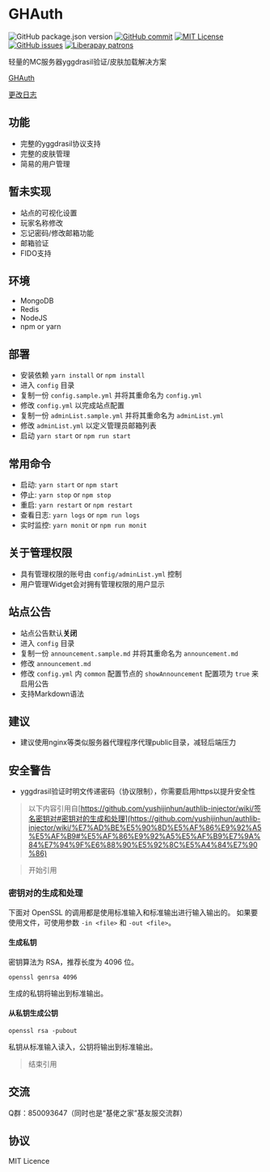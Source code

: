 GHAuth
========

![GitHub package.json version](https://img.shields.io/github/package-json/v/daidr/ghauth?style=flat-square)
[![GitHub commit](https://img.shields.io/github/last-commit/daidr/ghauth?style=flat-square)](https://github.com/daidr/ghauth/commit/master)
[![MIT License](https://img.shields.io/badge/license-MIT-yellowgreen.svg?style=flat-square)](https://github.com/daidr/ghauth/blob/master/LICENSE)
[![GitHub issues](https://img.shields.io/github/issues/daidr/ghauth?style=flat-square)](https://github.com/daidr/ghauth/issues)
[![Liberapay patrons](https://img.shields.io/liberapay/patrons/daidr?label=liberapay%20patrons&style=flat-square)](https://liberapay.com/daidr/)

轻量的MC服务器yggdrasil验证/皮肤加载解决方案

[GHAuth](https://auth.daidr.me)

[更改日志](/CHANGELOG.md)

## 功能
* 完整的yggdrasil协议支持
* 完整的皮肤管理
* 简易的用户管理

## 暂未实现
* 站点的可视化设置
* 玩家名称修改
* 忘记密码/修改邮箱功能
* 邮箱验证
* FIDO支持

## 环境
* MongoDB
* Redis
* NodeJS
* npm or yarn

## 部署
* 安装依赖 `yarn install` or `npm install`
* 进入 `config` 目录
* 复制一份 `config.sample.yml` 并将其重命名为 `config.yml`
* 修改 `config.yml` 以完成站点配置
* 复制一份 `adminList.sample.yml` 并将其重命名为 `adminList.yml`
* 修改 `adminList.yml` 以定义管理员邮箱列表
* 启动 `yarn start` or `npm run start`

## 常用命令
* 启动: `yarn start` or `npm start`
* 停止: `yarn stop` or `npm stop`
* 重启: `yarn restart` or `npm restart`
* 查看日志: `yarn logs` or `npm run logs`
* 实时监控: `yarn monit` or `npm run monit`

## 关于管理权限
* 具有管理权限的账号由 `config/adminList.yml` 控制
* 用户管理Widget会对拥有管理权限的用户显示

## 站点公告
* 站点公告默认**关闭**
* 进入 `config` 目录
* 复制一份 `announcement.sample.md` 并将其重命名为 `announcement.md`
* 修改 `announcement.md`
* 修改 `config.yml` 内 `common` 配置节点的 `showAnnouncement` 配置项为 `true` 来启用公告
* 支持Markdown语法

## 建议
* 建议使用nginx等类似服务器代理程序代理public目录，减轻后端压力

## 安全警告
* yggdrasil验证时明文传递密码（协议限制），你需要启用https以提升安全性

> 以下内容引用自[https://github.com/yushijinhun/authlib-injector/wiki/签名密钥对#密钥对的生成和处理](https://github.com/yushijinhun/authlib-injector/wiki/%E7%AD%BE%E5%90%8D%E5%AF%86%E9%92%A5%E5%AF%B9#%E5%AF%86%E9%92%A5%E5%AF%B9%E7%9A%84%E7%94%9F%E6%88%90%E5%92%8C%E5%A4%84%E7%90%86)

> 开始引用

### 密钥对的生成和处理

下面对 OpenSSL 的调用都是使用标准输入和标准输出进行输入输出的。
如果要使用文件，可使用参数 `-in <file>` 和 `-out <file>`。

#### 生成私钥
密钥算法为 RSA，推荐长度为 4096 位。

```
openssl genrsa 4096
```

生成的私钥将输出到标准输出。

#### 从私钥生成公钥
```
openssl rsa -pubout
```

私钥从标准输入读入，公钥将输出到标准输出。

> 结束引用

## 交流
Q群：850093647（同时也是“基佬之家”基友服交流群）

## 协议
MIT Licence
